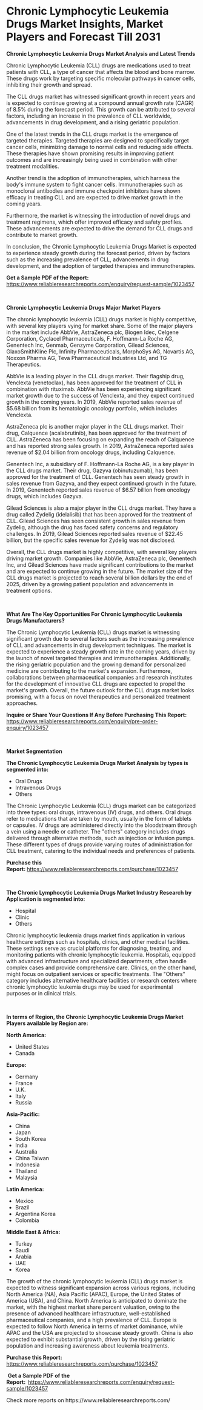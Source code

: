 <p><h1>Chronic Lymphocytic Leukemia Drugs Market Insights, Market Players and Forecast Till 2031</h1></p><p><strong>Chronic Lymphocytic Leukemia Drugs Market Analysis and Latest Trends</strong></p>
<p><p>Chronic Lymphocytic Leukemia (CLL) drugs are medications used to treat patients with CLL, a type of cancer that affects the blood and bone marrow. These drugs work by targeting specific molecular pathways in cancer cells, inhibiting their growth and spread.</p><p>The CLL drugs market has witnessed significant growth in recent years and is expected to continue growing at a compound annual growth rate (CAGR) of 8.5% during the forecast period. This growth can be attributed to several factors, including an increase in the prevalence of CLL worldwide, advancements in drug development, and a rising geriatric population.</p><p>One of the latest trends in the CLL drugs market is the emergence of targeted therapies. Targeted therapies are designed to specifically target cancer cells, minimizing damage to normal cells and reducing side effects. These therapies have shown promising results in improving patient outcomes and are increasingly being used in combination with other treatment modalities.</p><p>Another trend is the adoption of immunotherapies, which harness the body's immune system to fight cancer cells. Immunotherapies such as monoclonal antibodies and immune checkpoint inhibitors have shown efficacy in treating CLL and are expected to drive market growth in the coming years.</p><p>Furthermore, the market is witnessing the introduction of novel drugs and treatment regimens, which offer improved efficacy and safety profiles. These advancements are expected to drive the demand for CLL drugs and contribute to market growth.</p><p>In conclusion, the Chronic Lymphocytic Leukemia Drugs Market is expected to experience steady growth during the forecast period, driven by factors such as the increasing prevalence of CLL, advancements in drug development, and the adoption of targeted therapies and immunotherapies.</p></p>
<p><strong>Get a Sample PDF of the Report:&nbsp;</strong> <a href="https://www.reliableresearchreports.com/enquiry/request-sample/1023457">https://www.reliableresearchreports.com/enquiry/request-sample/1023457</a></p>
<p>&nbsp;</p>
<p><strong>Chronic Lymphocytic Leukemia Drugs Major Market Players</strong></p>
<p><p>The chronic lymphocytic leukemia (CLL) drugs market is highly competitive, with several key players vying for market share. Some of the major players in the market include AbbVie, AstraZeneca plc, Biogen Idec, Celgene Corporation, Cyclacel Pharmaceuticals, F. Hoffmann-La Roche AG, Genentech Inc, Genmab, Genzyme Corporation, Gilead Sciences, GlaxoSmithKline Plc, Infinity Pharmaceuticals, MorphoSys AG, Novartis AG, Noxxon Pharma AG, Teva Pharmaceutical Industries Ltd, and TG Therapeutics.</p><p>AbbVie is a leading player in the CLL drugs market. Their flagship drug, Venclexta (venetoclax), has been approved for the treatment of CLL in combination with rituximab. AbbVie has been experiencing significant market growth due to the success of Venclexta, and they expect continued growth in the coming years. In 2019, AbbVie reported sales revenue of $5.68 billion from its hematologic oncology portfolio, which includes Venclexta.</p><p>AstraZeneca plc is another major player in the CLL drugs market. Their drug, Calquence (acalabrutinib), has been approved for the treatment of CLL. AstraZeneca has been focusing on expanding the reach of Calquence and has reported strong sales growth. In 2019, AstraZeneca reported sales revenue of $2.04 billion from oncology drugs, including Calquence.</p><p>Genentech Inc, a subsidiary of F. Hoffmann-La Roche AG, is a key player in the CLL drugs market. Their drug, Gazyva (obinutuzumab), has been approved for the treatment of CLL. Genentech has seen steady growth in sales revenue from Gazyva, and they expect continued growth in the future. In 2019, Genentech reported sales revenue of $6.57 billion from oncology drugs, which includes Gazyva.</p><p>Gilead Sciences is also a major player in the CLL drugs market. They have a drug called Zydelig (idelalisib) that has been approved for the treatment of CLL. Gilead Sciences has seen consistent growth in sales revenue from Zydelig, although the drug has faced safety concerns and regulatory challenges. In 2019, Gilead Sciences reported sales revenue of $22.45 billion, but the specific sales revenue for Zydelig was not disclosed.</p><p>Overall, the CLL drugs market is highly competitive, with several key players driving market growth. Companies like AbbVie, AstraZeneca plc, Genentech Inc, and Gilead Sciences have made significant contributions to the market and are expected to continue growing in the future. The market size of the CLL drugs market is projected to reach several billion dollars by the end of 2025, driven by a growing patient population and advancements in treatment options.</p></p>
<p>&nbsp;</p>
<p><strong>What Are The Key Opportunities For Chronic Lymphocytic Leukemia Drugs Manufacturers?</strong></p>
<p><p>The Chronic Lymphocytic Leukemia (CLL) drugs market is witnessing significant growth due to several factors such as the increasing prevalence of CLL and advancements in drug development techniques. The market is expected to experience a steady growth rate in the coming years, driven by the launch of novel targeted therapies and immunotherapies. Additionally, the rising geriatric population and the growing demand for personalized medicine are contributing to the market's expansion. Furthermore, collaborations between pharmaceutical companies and research institutes for the development of innovative CLL drugs are expected to propel the market's growth. Overall, the future outlook for the CLL drugs market looks promising, with a focus on novel therapeutics and personalized treatment approaches.</p></p>
<p><strong>Inquire or Share Your Questions If Any Before Purchasing This Report:</strong> <a href="https://www.reliableresearchreports.com/enquiry/pre-order-enquiry/1023457">https://www.reliableresearchreports.com/enquiry/pre-order-enquiry/1023457</a></p>
<p>&nbsp;</p>
<p><strong>Market Segmentation</strong></p>
<p><strong>The Chronic Lymphocytic Leukemia Drugs Market Analysis by types is segmented into:</strong></p>
<p><ul><li>Oral Drugs</li><li>Intravenous Drugs</li><li>Others</li></ul></p>
<p><p>The Chronic Lymphocytic Leukemia (CLL) drugs market can be categorized into three types: oral drugs, intravenous (IV) drugs, and others. Oral drugs refer to medications that are taken by mouth, usually in the form of tablets or capsules. IV drugs are administered directly into the bloodstream through a vein using a needle or catheter. The "others" category includes drugs delivered through alternative methods, such as injection or infusion pumps. These different types of drugs provide varying routes of administration for CLL treatment, catering to the individual needs and preferences of patients.</p></p>
<p><strong>Purchase this Report:&nbsp;</strong><a href="https://www.reliableresearchreports.com/purchase/1023457">https://www.reliableresearchreports.com/purchase/1023457</a></p>
<p>&nbsp;</p>
<p><strong>The Chronic Lymphocytic Leukemia Drugs Market Industry Research by Application is segmented into:</strong></p>
<p><ul><li>Hospital</li><li>Clinic</li><li>Others</li></ul></p>
<p><p>Chronic lymphocytic leukemia drugs market finds application in various healthcare settings such as hospitals, clinics, and other medical facilities. These settings serve as crucial platforms for diagnosing, treating, and monitoring patients with chronic lymphocytic leukemia. Hospitals, equipped with advanced infrastructure and specialized departments, often handle complex cases and provide comprehensive care. Clinics, on the other hand, might focus on outpatient services or specific treatments. The "Others" category includes alternative healthcare facilities or research centers where chronic lymphocytic leukemia drugs may be used for experimental purposes or in clinical trials.</p></p>
<p>&nbsp;</p>
<p><strong>In terms of Region, the Chronic Lymphocytic Leukemia Drugs Market Players available by Region are:</strong></p>
<p>
    <p> <strong> North America: </strong>
        <ul>
            <li>United States</li>
            <li>Canada</li>
        </ul>
        </p> 
    <p> <strong> Europe: </strong>
        <ul>
            <li>Germany</li>
            <li>France</li>
            <li>U.K.</li>
            <li>Italy</li>
            <li>Russia</li>
        </ul>
        </p> 
    <p> <strong> Asia-Pacific: </strong>
        <ul>
            <li>China</li>
            <li>Japan</li>
            <li>South Korea</li>
            <li>India</li>
            <li>Australia</li>
            <li>China Taiwan</li>
            <li>Indonesia</li>
            <li>Thailand</li>
            <li>Malaysia</li>
        </ul>
        </p> 
    <p> <strong> Latin America: </strong>
        <ul>
            <li>Mexico</li>
            <li>Brazil</li>
            <li>Argentina Korea</li>
            <li>Colombia</li>
        </ul>
        </p> 
    <p> <strong> Middle East & Africa: </strong>
        <ul>
            <li>Turkey</li>
            <li>Saudi</li>
            <li>Arabia</li>
            <li>UAE</li>
            <li>Korea</li>
        </ul>
    </p>
    </p>
<p><p>The growth of the chronic lymphocytic leukemia (CLL) drugs market is expected to witness significant expansion across various regions, including North America (NA), Asia Pacific (APAC), Europe, the United States of America (USA), and China. North America is anticipated to dominate the market, with the highest market share percent valuation, owing to the presence of advanced healthcare infrastructure, well-established pharmaceutical companies, and a high prevalence of CLL. Europe is expected to follow North America in terms of market dominance, while APAC and the USA are projected to showcase steady growth. China is also expected to exhibit substantial growth, driven by the rising geriatric population and increasing awareness about leukemia treatments.</p></p>
<p><strong>Purchase this Report: </strong><a href="https://www.reliableresearchreports.com/purchase/1023457">https://www.reliableresearchreports.com/purchase/1023457</a></p>
<p>&nbsp;<strong>Get a Sample PDF of the Report:&nbsp;&nbsp;</strong><a href="https://www.reliableresearchreports.com/enquiry/request-sample/1023457">https://www.reliableresearchreports.com/enquiry/request-sample/1023457</a></p>
<p><strong></strong></p>
<p>Check more reports on https://www.reliableresearchreports.com/</p>